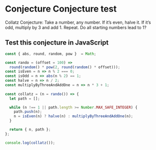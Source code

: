 # Conjecture Conjecture test
Collatz Conjecture: Take a number, any number. If it’s even, halve it. If it’s odd, multiply by 3 and add 1. Repeat. Do all starting numbers lead to 1?


## Test this conjecture in JavaScript
```js
const { abs, round, random, pow }  = Math;

const rando = (offset = 100) =>
  round(random() * pow(2, round(random() * offset)));
const isEven = n => n % 2 === 0;
const isOdd = n => abs(n % 2) == 1;
const halve = n => n / 2;
const multiplyByThreeAndAddOne = n => n * 3 + 1;
  
const collatz = (n = rando()) => {
  let path = [];

  while (n !== 1 || path.length >= Number.MAX_SAFE_INTEGER) {
    path.push(n);
    n = isEven(n) ? halve(n) : multiplyByThreeAndAddOne(n);
  }

  return { n, path };
};

console.log(collatz());
```
